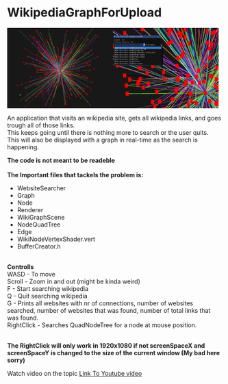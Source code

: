 # WikipediaGraphForUpload

<div style="display:flex;">
  <img src="https://github.com/Jason-Diesel/WikipediaGraph/blob/master/GrapgImagesForReadme/Graph1.PNG" alt="Image 1" style="width:49%;">
  <img src="https://github.com/Jason-Diesel/WikipediaGraph/blob/master/GrapgImagesForReadme/Graph2.PNG" alt="Image 2" style="width:49%;">
</div>

An application that visits an wikipedia site, gets all wikipedia links, and goes trough all of those links.
<br>
This keeps going until there is nothing more to search or the user quits.
<br>
This will also be displayed with a graph in real-time as the search is happening.
<br>

<strong>The code is not meant to be readeble</strong>
<br><br>
<strong>The Important files that tackels the problem is: </strong>
<ul>
  <li>WebsiteSearcher</li>
  <li>Graph</li>
  <li>Node</li>
  <li>Renderer</li>
  <li>WikiGraphScene</li>
  <li>NodeQuadTree</li>
  <li>Edge</li>
  <li>WikiNodeVertexShader.vert</li>
  <li>BufferCreator.h</li>
</ul> 
<br>
<strong>Controlls</strong><br>
WASD - To move<br>
Scroll - Zoom in and out (might be kinda weird)<br>
F - Start searching wikipedia<br>
Q - Quit searching wikipedia<br>
G - Prints all websites with nr of connections, number of websites searched, number of websites that was found, number of total links that was found.<br>
RightClick - Searches QuadNodeTree for a node at mouse position.<br><br>

<strong>The RightClick will only work in 1920x1080 if not screenSpaceX and screenSpaceY is changed to the size of the current window (My bad here sorry)</strong>

Watch video on the topic
<a href="https://youtu.be/Rvapb45jigU">Link To Youtube video</a>
<br>


